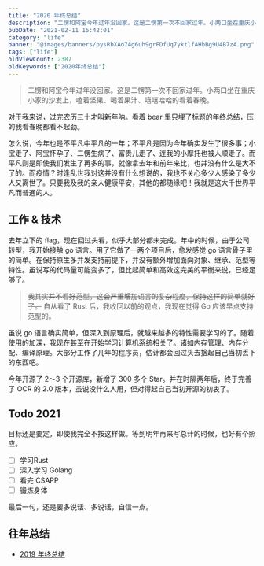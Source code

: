 ```yaml
---
title: "2020 年终总结"
description: "二愣和阿宝今年过年没回家。这是二愣第一次不回家过年。小两口坐在重庆小家的沙发上，嗑着坚果、喝着果汁、嘻嘻哈哈的看着春晚。"
pubDate: "2021-02-11 15:42:01"
category: "life"
banner: "@images/banners/pysRbXAo7Ag6uh9grFDfUq7yktlfAHbBg9U4B7zA.png"
tags: ["life"]
oldViewCount: 2387
oldKeywords: ["2020年终总结"]
---
```


> 二愣和阿宝今年过年没回家。这是二愣第一次不回家过年。小两口坐在重庆小家的沙发上，嗑着坚果、喝着果汁、嘻嘻哈哈的看着春晚。

对于我来说，过完农历三十才叫新年呐。看着 bear 里只埋了标题的年终总结，压的我看春晚都看不起劲。

怎么说，今年也是不平凡中平凡的一年；不平凡是因为今年确实发生了很多事；小宝走了、阿宝怀孕了、二愣生病了、富贵儿走了、连我的小摩托也被人顺走了。而平凡则是即使我们发生了再多的事，就像拿去年和前年来比，也并没有什么是大不了的。而疫情？时逢乱世我对这并没有什么想说的，我也不关心多少人感染了多少人又离世了。只要我及我的亲人健康平安，其他的都随缘吧！我就是这大千世界平凡而普通的人。

## 工作 & 技术

去年立下的 flag，现在回过头看，似乎大部分都未完成。年中的时候，由于公司转型，我开始接触 go 语言。用了它做了一两个项目后，愈发感觉 go 语言骨子里的简单。在保持原生多并发支持前提下，并没有额外增加面向对象、继承、范型等特性。虽说写的代码量可能变多了，但比起简单和高效这完美的平衡来说，已经足够了。

> ~~我其实并不看好范型，这会严重增加语言的复杂程度，保持这样的简单就好了。~~
> 自从看了 Rust 后，我收回以前的观点，我现在觉得 Go 应该早点支持范型的。

虽说 go 语言确实简单，但深入到原理后，就越来越多的特性需要学习的了。随着使用的加深，我现在甚至在开始学习计算机系统相关了。诸如内存管理、内存分配、编译原理。大部分工作了几年的程序员，估计都会回过头去捨起自己当初丢下的东西吧。

今年开源了 2～3 个开源库，新增了 300 多个 Star。并在时隔两年后，终于完善了 OCR 的 2.0 版本，虽说没什么人用，但对得起自己当初开源的初衷了。

## Todo 2021

目标还是要定，即使我完全不按这样做。等到明年再来写总计的时候，也好有个照应。

- [ ] 学习Rust
- [ ] 深入学习 Golang
- [ ] 看完 CSAPP
- [ ] 锻炼身体

最后一句，还是要多说话、多说话，自信一点。

## 往年总结

- [2019 年终总结](https://godruoyi.com/services/continue-refueling-in-2019)
